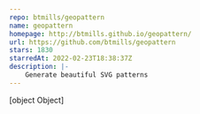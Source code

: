 ```yaml
---
repo: btmills/geopattern
name: geopattern
homepage: http://btmills.github.io/geopattern/
url: https://github.com/btmills/geopattern
stars: 1830
starredAt: 2022-02-23T18:38:37Z
description: |-
    Generate beautiful SVG patterns
---
```


[object Object]
